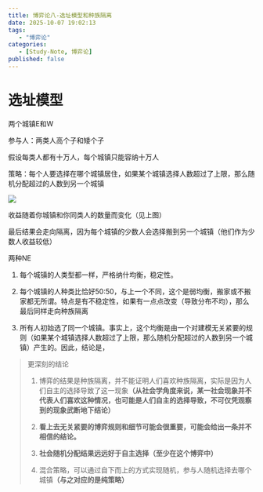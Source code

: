 ```yaml
---
title: 博弈论八-选址模型和种族隔离
date: 2025-10-07 19:02:13
tags: 
   - "博弈论"
categories: 
   - [Study-Note, 博弈论]
published: false
---
```


# 选址模型

两个城镇E和W

参与人：两类人高个子和矮个子

假设每类人都有十万人，每个城镇只能容纳十万人

策略：每个人要选择在哪个城镇居住，如果某个城镇选择人数超过了上限，那么随机分配超过的人数到另一个城镇

![](https://cdn.jsdelivr.net/gh/1935Zz/1935zz.github.io@main/source/img/game-theory/images8/image.png)

收益随着你城镇和你同类人的数量而变化（见上图）

最后结果会走向隔离，因为每个城镇的少数人会选择搬到另一个城镇（他们作为少数人收益较低）

两种NE

1. 每个城镇的人类型都一样，严格纳什均衡，稳定性。

2. 每个城镇的人种类比恰好50:50，与上一个不同，这个是弱均衡，搬家或不搬家都无所谓。特点是有不稳定性，如果有一点点改变（导致分布不均），那么最后同样走向种族隔离

3. 所有人初始选了同一个城镇。事实上，这个均衡是由一个对建模无关紧要的规则（如果某个城镇选择人数超过了上限，那么随机分配超过的人数到另一个城镇）产生的。因此，结论是，



> 更深刻的结论
>
> 1. 博弈的结果是种族隔离，并不能证明人们喜欢种族隔离，实际是因为人们自主的选择导致了这一现&#x8C61;**（从社会学角度来说，某一社会现象并不代表人们喜欢这种情况，也可能是人们自主的选择导致，不可仅凭观察到的现象武断地下结论）**
>
> 2. **看上去无关紧要的博弈规则和细节可能会很重要，可能会给出一条并不相信的结论。**
>
> 3. **社会随机分配结果远远好于自主选择（至少在这个博弈中）**
>
> 4. 混合策略，可以通过自下而上的方式实现随机，参与人随机选择去哪个城&#x9547;**（与之对应的是纯策略）**






